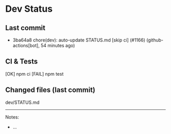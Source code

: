 # Dev Status

## Last commit
- 3ba64a8 chore(dev): auto-update STATUS.md [skip ci] (#1166) (github-actions[bot], 54 minutes ago)
## CI & Tests
[OK] npm ci
[FAIL] npm test

## Changed files (last commit)
dev/STATUS.md

---
Notes:
- ...

